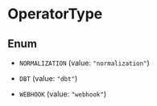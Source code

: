 

# OperatorType

## Enum


* `NORMALIZATION` (value: `"normalization"`)

* `DBT` (value: `"dbt"`)

* `WEBHOOK` (value: `"webhook"`)



